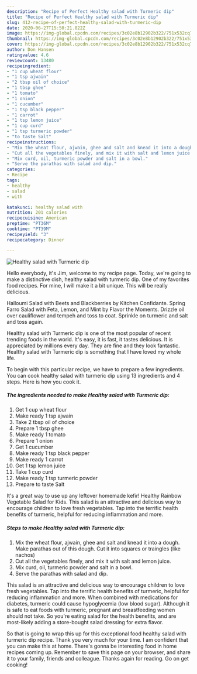 ```yaml
---
description: "Recipe of Perfect Healthy salad with Turmeric dip"
title: "Recipe of Perfect Healthy salad with Turmeric dip"
slug: 412-recipe-of-perfect-healthy-salad-with-turmeric-dip
date: 2020-06-27T15:50:21.822Z
image: https://img-global.cpcdn.com/recipes/3c02e8b12902b322/751x532cq70/healthy-salad-with-turmeric-dip-recipe-main-photo.jpg
thumbnail: https://img-global.cpcdn.com/recipes/3c02e8b12902b322/751x532cq70/healthy-salad-with-turmeric-dip-recipe-main-photo.jpg
cover: https://img-global.cpcdn.com/recipes/3c02e8b12902b322/751x532cq70/healthy-salad-with-turmeric-dip-recipe-main-photo.jpg
author: Don Hansen
ratingvalue: 4.6
reviewcount: 13480
recipeingredient:
- "1 cup wheat flour"
- "1 tsp ajwain"
- "2 tbsp oil of choice"
- "1 tbsp ghee"
- "1 tomato"
- "1 onion"
- "1 cucumber"
- "1 tsp black pepper"
- "1 carrot"
- "1 tsp lemon juice"
- "1 cup curd"
- "1 tsp turmeric powder"
- "to taste Salt"
recipeinstructions:
- "Mix the wheat flour, ajwain, ghee and salt and knead it into a dough. Make parathas out of this dough. Cut it into squares or traingles (like nachos)"
- "Cut all the vegetables finely, and mix it with salt and lemon juice."
- "Mix curd, oil, turmeric powder and salt in a bowl."
- "Serve the parathas with salad and dip."
categories:
- Recipe
tags:
- healthy
- salad
- with

katakunci: healthy salad with 
nutrition: 201 calories
recipecuisine: American
preptime: "PT36M"
cooktime: "PT39M"
recipeyield: "3"
recipecategory: Dinner

---
```



![Healthy salad with Turmeric dip](https://img-global.cpcdn.com/recipes/3c02e8b12902b322/751x532cq70/healthy-salad-with-turmeric-dip-recipe-main-photo.jpg)

Hello everybody, it's Jim, welcome to my recipe page. Today, we're going to make a distinctive dish, healthy salad with turmeric dip. One of my favorites food recipes. For mine, I will make it a bit unique. This will be really delicious.

Halloumi Salad with Beets and Blackberries by Kitchen Confidante. Spring Farro Salad with Feta, Lemon, and Mint by Flavor the Moments. Drizzle oil over cauliflower and tempeh and toss to coat. Sprinkle on turmeric and salt and toss again.

Healthy salad with Turmeric dip is one of the most popular of recent trending foods in the world. It's easy, it is fast, it tastes delicious. It is appreciated by millions every day. They are fine and they look fantastic. Healthy salad with Turmeric dip is something that I have loved my whole life.


To begin with this particular recipe, we have to prepare a few ingredients. You can cook healthy salad with turmeric dip using 13 ingredients and 4 steps. Here is how you cook it.

<!--inarticleads1-->

##### The ingredients needed to make Healthy salad with Turmeric dip:

1. Get 1 cup wheat flour
1. Make ready 1 tsp ajwain
1. Take 2 tbsp oil of choice
1. Prepare 1 tbsp ghee
1. Make ready 1 tomato
1. Prepare 1 onion
1. Get 1 cucumber
1. Make ready 1 tsp black pepper
1. Make ready 1 carrot
1. Get 1 tsp lemon juice
1. Take 1 cup curd
1. Make ready 1 tsp turmeric powder
1. Prepare to taste Salt


It&#39;s a great way to use up any leftover homemade kefir! Healthy Rainbow Vegetable Salad for Kids. This salad is an attractive and delicious way to encourage children to love fresh vegetables. Tap into the terrific health benefits of turmeric, helpful for reducing inflammation and more. 

<!--inarticleads2-->

##### Steps to make Healthy salad with Turmeric dip:

1. Mix the wheat flour, ajwain, ghee and salt and knead it into a dough. Make parathas out of this dough. Cut it into squares or traingles (like nachos)
1. Cut all the vegetables finely, and mix it with salt and lemon juice.
1. Mix curd, oil, turmeric powder and salt in a bowl.
1. Serve the parathas with salad and dip.


This salad is an attractive and delicious way to encourage children to love fresh vegetables. Tap into the terrific health benefits of turmeric, helpful for reducing inflammation and more. When combined with medications for diabetes, turmeric could cause hypoglycemia (low blood sugar). Although it is safe to eat foods with turmeric, pregnant and breastfeeding women should not take. So you&#39;re eating salad for the health benefits, and are most-likely adding a store-bought salad dressing for extra flavor. 

So that is going to wrap this up for this exceptional food healthy salad with turmeric dip recipe. Thank you very much for your time. I am confident that you can make this at home. There's gonna be interesting food in home recipes coming up. Remember to save this page on your browser, and share it to your family, friends and colleague. Thanks again for reading. Go on get cooking!
